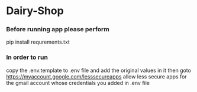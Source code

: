 # Dairy-Shop

### Before running app please perform 
pip install requrements.txt

### In order to run 
copy the .env.template to .env file and add the original values in it
then goto https://myaccount.google.com/lesssecureapps
allow less secure apps for the gmail account whose credentials you added in .env file
